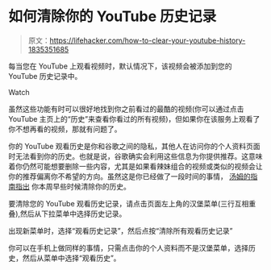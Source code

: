 # 如何清除你的 YouTube 历史记录

> 原文：<https://lifehacker.com/how-to-clear-your-youtube-history-1835351685>

每当您在 YouTube 上观看视频时，默认情况下，该视频会被添加到您的 YouTube 历史记录中。

Watch

虽然这些功能有时可以很好地找到你之前看过的最酷的视频(你可以通过点击 YouTube 主页上的“历史”来查看你看过的所有视频)，但如果你在该服务上观看了你不想再看的视频，那就有问题了。

你的 YouTube 观看历史是你和谷歌之间的隐私，其他人在访问你的个人资料页面时无法看到你的历史。也就是说，谷歌确实会利用这些信息为你提供推荐。这意味着你仍然可能想要删除一些内容，尤其是如果看辣妹组合的视频或类似的视频会让你的推荐偏离你不希望的方向。虽然这是你已经做了一段时间的事情， [汤姆的指南指出](https://news.google.com/articles/CBMiSmh0dHBzOi8vd3d3LnRvbXNndWlkZS5jb20vdXMvaG93LXRvLWNsZWFyLXlvdXR1YmUtaGlzdG9yeSxyZXZpZXctNjU1Ni5odG1s0gFJaHR0cDovL2FtcC50b21zZ3VpZGUuY29tL3VzL2hvdy10by1jbGVhci15b3V0dWJlLWhpc3RvcnkscmV2aWV3LTY1NTYuaHRtbA?hl=en-US&gl=US&ceid=US%3Aen) 你本周早些时候清除你的历史。

要清除您的 YouTube 观看历史记录，请点击页面左上角的汉堡菜单(三行互相重叠),然后从下拉菜单中选择历史记录。

出现新菜单时，选择“观看历史记录”，然后点按“清除所有观看历史记录”

你可以在手机上做同样的事情，只需点击你的个人资料而不是汉堡菜单，选择历史，然后从菜单中选择“观看历史”。